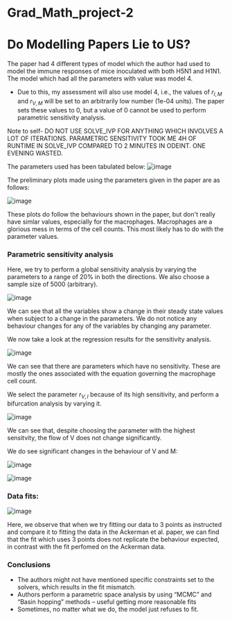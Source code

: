 # Grad_Math_project-2

# Do Modelling Papers Lie to US?

The paper had 4 different types of model which the author had used to model the immune responses of mice inoculated with both H5N1 and H1N1. The model which had all the parameters with value was model 4. 
- Due to this, my assessment will also use model 4, i.e., the values of $r_{I,M}$ and $r_{V,M}$ will be set to an arbitrarily low number (1e-04 units). The paper sets these values to 0, but a value of 0 cannot be used to perform parametric sensitivity analysis.

Note to self- DO NOT USE SOLVE_IVP FOR ANYTHING WHICH INVOLVES A LOT OF ITERATIONS. PARAMETRIC SENSITIVITY TOOK ME 4H OF RUNTIME IN SOLVE_IVP COMPARED TO 2 MINUTES IN ODEINT. ONE EVENING WASTED.

The parameters used has been tabulated below:
![image](https://user-images.githubusercontent.com/112502037/207427272-34c11b30-72a8-47bf-b609-f759ee1e6cc7.png)

The preliminary plots made using the parameters given in the paper are as follows:

![image](https://user-images.githubusercontent.com/112502037/207427869-a6f15b0c-9aaf-4ee3-ab9a-5b3fd6a458a4.png)

These plots do follow the behaviours shown in the paper, but don't really have simlar values, especially for the macrophages. Macrophages are a glorious mess in terms of the cell counts. This most likely has to do with the parameter values.

### Parametric sensitivity analysis

Here, we try to perform a global sensitivity analysis by varying the parameters to a range of 20% in both the directions. We also choose a sample size of 5000 (arbitrary).


![image](https://user-images.githubusercontent.com/112502037/207428137-fc912672-b187-47e0-890d-e12cf9140a79.png)

We can see that all the variables show a change in their steady state values when subject to a change in the parameters. We do not notice any behaviour changes for any of the variables by changing any parameter.

We now take a look at the regression results for the sensitivity analysis.

![image](https://user-images.githubusercontent.com/112502037/207428859-06519c8f-53c8-4ddf-a4b6-3ca38e21bf9f.png)

We can see that there are parameters which have no sensitivity. These are mostly the ones associated with the equation governing the macrophage cell count.

We select the parameter $r_{V,I}$ because of its high sensitivity, and perform a bifurcation analysis by varying it.

![image](https://user-images.githubusercontent.com/112502037/207429500-ca00b595-30b1-4e5d-b2eb-d5380f727a6c.png)

We can see that, despite choosing the parameter with the highest sensitvity, the flow of V does not change significantly.

We do see significant changes in the behaviour of V and M:

![image](https://user-images.githubusercontent.com/112502037/207430173-3987b9d6-65ce-4f90-bd2d-f254f530d3b9.png)

![image](https://user-images.githubusercontent.com/112502037/207430219-a31dbdd3-ccff-4b2b-b00c-51e6ecee9e76.png)

### Data fits:

![image](https://user-images.githubusercontent.com/112502037/207430316-f1acdd43-d56e-48cb-899b-92ee73ee0c09.png)

Here, we observe that when we try fitting our data to 3 points as instructed and compare it to fitting the data in the Ackerman et al. paper, we  can find that the fit which uses 3 points does not replicate the behaviour expected, in contrast with the fit perfomed on the Ackerman data.

### Conclusions

- The authors might not have mentioned specific constraints set to the solvers, which results in the fit mismatch.
- Authors perform a parametric space analysis by using “MCMC” and “Basin hopping” methods – useful getting more reasonable fits
- Sometimes, no matter what we do, the model just refuses to fit. 





